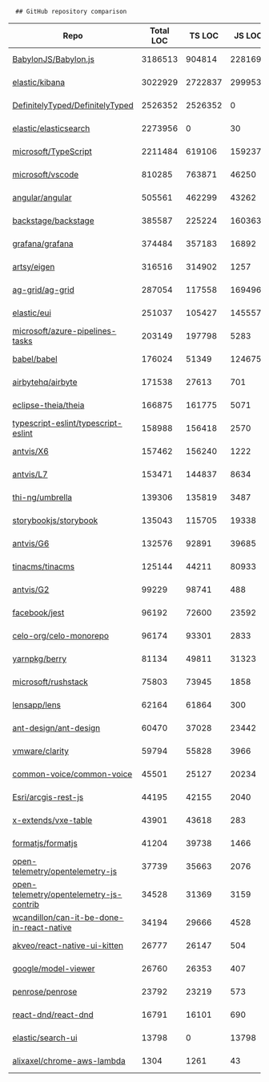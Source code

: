 
      ## GitHub repository comparison

| Repo | Total LOC | TS LOC | JS LOC | Repo Size |
| -----|-----------|--------|--------|-----------|
| [BabylonJS/Babylon.js](https://github.com/BabylonJS/Babylon.js) | 3186513 | 904814 | 2281699 | 4.28 GB |
| [elastic/kibana](https://github.com/elastic/kibana) | 3022929 | 2722837 | 299953 | 3.6 GB |
| [DefinitelyTyped/DefinitelyTyped](https://github.com/DefinitelyTyped/DefinitelyTyped) | 2526352 | 2526352 | 0 | 789 MB |
| [elastic/elasticsearch](https://github.com/elastic/elasticsearch) | 2273956 | 0 | 30 | 943 MB |
| [microsoft/TypeScript](https://github.com/microsoft/TypeScript) | 2211484 | 619106 | 1592378 | 1.62 GB |
| [microsoft/vscode](https://github.com/microsoft/vscode) | 810285 | 763871 | 46250 | 433 MB |
| [angular/angular](https://github.com/angular/angular) | 505561 | 462299 | 43262 | 327 MB |
| [backstage/backstage](https://github.com/backstage/backstage) | 385587 | 225224 | 160363 | 980 MB |
| [grafana/grafana](https://github.com/grafana/grafana) | 374484 | 357183 | 16892 | 460 MB |
| [artsy/eigen](https://github.com/artsy/eigen) | 316516 | 314902 | 1257 | 430 MB |
| [ag-grid/ag-grid](https://github.com/ag-grid/ag-grid) | 287054 | 117558 | 169496 | 1.19 GB |
| [elastic/eui](https://github.com/elastic/eui) | 251037 | 105427 | 145557 | 674 MB |
| [microsoft/azure-pipelines-tasks](https://github.com/microsoft/azure-pipelines-tasks) | 203149 | 197798 | 5283 | 467 MB |
| [babel/babel](https://github.com/babel/babel) | 176024 | 51349 | 124675 | 78.2 MB |
| [airbytehq/airbyte](https://github.com/airbytehq/airbyte) | 171538 | 27613 | 701 | 83.1 MB |
| [eclipse-theia/theia](https://github.com/eclipse-theia/theia) | 166875 | 161775 | 5071 | 1.5 GB |
| [typescript-eslint/typescript-eslint](https://github.com/typescript-eslint/typescript-eslint) | 158988 | 156418 | 2570 | 26.5 MB |
| [antvis/X6](https://github.com/antvis/X6) | 157462 | 156240 | 1222 | 751 MB |
| [antvis/L7](https://github.com/antvis/L7) | 153471 | 144837 | 8634 | 533 MB |
| [thi-ng/umbrella](https://github.com/thi-ng/umbrella) | 139306 | 135819 | 3487 | 127 MB |
| [storybookjs/storybook](https://github.com/storybookjs/storybook) | 135043 | 115705 | 19338 | 465 MB |
| [antvis/G6](https://github.com/antvis/G6) | 132576 | 92891 | 39685 | 745 MB |
| [tinacms/tinacms](https://github.com/tinacms/tinacms) | 125144 | 44211 | 80933 | 1.04 GB |
| [antvis/G2](https://github.com/antvis/G2) | 99229 | 98741 | 488 | 417 MB |
| [facebook/jest](https://github.com/facebook/jest) | 96192 | 72600 | 23592 | 269 MB |
| [celo-org/celo-monorepo](https://github.com/celo-org/celo-monorepo) | 96174 | 93301 | 2833 | 197 MB |
| [yarnpkg/berry](https://github.com/yarnpkg/berry) | 81134 | 49811 | 31323 | 1.39 GB |
| [microsoft/rushstack](https://github.com/microsoft/rushstack) | 75803 | 73945 | 1858 | 86.3 MB |
| [lensapp/lens](https://github.com/lensapp/lens) | 62164 | 61864 | 300 | 606 MB |
| [ant-design/ant-design](https://github.com/ant-design/ant-design) | 60470 | 37028 | 23442 | 721 MB |
| [vmware/clarity](https://github.com/vmware/clarity) | 59794 | 55828 | 3966 | 515 MB |
| [common-voice/common-voice](https://github.com/common-voice/common-voice) | 45501 | 25127 | 20234 | 1.4 GB |
| [Esri/arcgis-rest-js](https://github.com/Esri/arcgis-rest-js) | 44195 | 42155 | 2040 | 80.3 MB |
| [x-extends/vxe-table](https://github.com/x-extends/vxe-table) | 43901 | 43618 | 283 | 877 MB |
| [formatjs/formatjs](https://github.com/formatjs/formatjs) | 41204 | 39738 | 1466 | 46.8 MB |
| [open-telemetry/opentelemetry-js](https://github.com/open-telemetry/opentelemetry-js) | 37739 | 35663 | 2076 | 18 MB |
| [open-telemetry/opentelemetry-js-contrib](https://github.com/open-telemetry/opentelemetry-js-contrib) | 34528 | 31369 | 3159 | 23.8 MB |
| [wcandillon/can-it-be-done-in-react-native](https://github.com/wcandillon/can-it-be-done-in-react-native) | 34194 | 29666 | 4528 | 620 MB |
| [akveo/react-native-ui-kitten](https://github.com/akveo/react-native-ui-kitten) | 26777 | 26147 | 504 | 478 MB |
| [google/model-viewer](https://github.com/google/model-viewer) | 26760 | 26353 | 407 | 3.62 GB |
| [penrose/penrose](https://github.com/penrose/penrose) | 23792 | 23219 | 573 | 455 MB |
| [react-dnd/react-dnd](https://github.com/react-dnd/react-dnd) | 16791 | 16101 | 690 | 653 MB |
| [elastic/search-ui](https://github.com/elastic/search-ui) | 13798 | 0 | 13798 | 6.12 MB |
| [alixaxel/chrome-aws-lambda](https://github.com/alixaxel/chrome-aws-lambda) | 1304 | 1261 | 43 | 1.57 GB |
